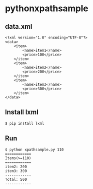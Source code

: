# pythonxpathsample

## data.xml
```
<?xml version="1.0" encoding="UTF-8"?>
<data>
    <item>
        <name>item1</name>
        <price>100</price>
    </item>
    <item>
        <name>item2</name>
        <price>200</price>
    </item>
    <item>
        <name>item3</name>
        <price>300</price>
    </item>
</data>
```

## Install lxml
```
$ pip install lxml
```

## Run
```
$ python xpathsample.py 110
============
Items(>=110)
============
item2: 200
item3: 300
------------
Total: 500
------------
```
